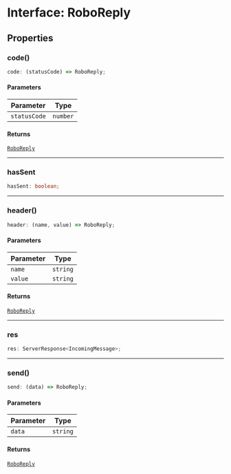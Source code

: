 # Interface: RoboReply

## Properties

### code()

```ts
code: (statusCode) => RoboReply;
```

#### Parameters

| Parameter | Type |
| ------ | ------ |
| `statusCode` | `number` |

#### Returns

[`RoboReply`](Interface.RoboReply.md)

***

### hasSent

```ts
hasSent: boolean;
```

***

### header()

```ts
header: (name, value) => RoboReply;
```

#### Parameters

| Parameter | Type |
| ------ | ------ |
| `name` | `string` |
| `value` | `string` |

#### Returns

[`RoboReply`](Interface.RoboReply.md)

***

### res

```ts
res: ServerResponse<IncomingMessage>;
```

***

### send()

```ts
send: (data) => RoboReply;
```

#### Parameters

| Parameter | Type |
| ------ | ------ |
| `data` | `string` |

#### Returns

[`RoboReply`](Interface.RoboReply.md)
